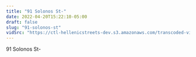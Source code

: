 ```yaml
---
title: "91 Solonos St-"
date: 2022-04-20T15:22:10-05:00
draft: false
slug: "91-solonos-st"
vidSrc: "https://ctl-hellenicstreets-dev.s3.amazonaws.com/transcoded-videos/91%20Solonos%20St-.mp4"
---
```


91 Solonos St-
